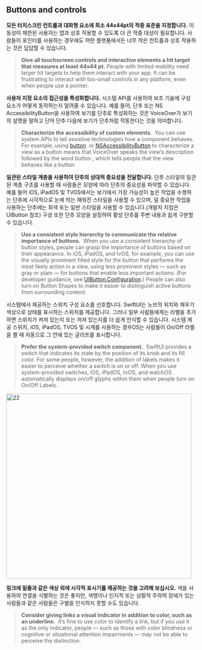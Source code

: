 ## Buttons and controls

**모든 터치스크린 컨트롤과 대화형 요소에 최소 44x44pt의 적중 표준을 지정합니다.** 이동성이 제한된 사용자는 앱과 상호 작용할 수 있도록 더 큰 적중 대상이 필요합니다. 사람들이 포인터를 사용하는 경우에도 어떤 플랫폼에서든 너무 작은 컨트롤과 상호 작용하는 것은 답답할 수 있습니다.
> **Give all touchscreen controls and interactive elements a hit target that measures at least 44x44 pt.** People with limited mobility need larger hit targets to help them interact with your app. It can be frustrating to interact with too-small controls in any platform, even when people use a pointer.

**사용자 지정 요소의 접근성을 특성화합니다.** 시스템 API를 사용하여 보조 기술에 구성 요소가 어떻게 동작하는지 알려줄 수 있습니다. 예를 들어, 단추 또는 NS AccessibilityButton을 사용하여 보기를 단추로 특성화하는 것은 VoiceOver가 보기의 설명을 말하고 단어 단추 다음에 보기가 단추처럼 작동한다는 것을 의미합니다.
> **Characterize the accessibility of custom elements.**
 You can use system APIs to tell assistive technologies how a component behaves. For example, using [button](https://developer.apple.com/documentation/uikit/uiaccessibility/uiaccessibilitytraits/1620194-button)
 or [NSAccessibilityButton](https://developer.apple.com/documentation/appkit/nsaccessibilitybutton) to characterize a view as a button means that VoiceOver speaks the view’s description followed by the word *button* , which tells people that the view behaves like a button.

**일관된 스타일 계층을 사용하여 단추의 상대적 중요성을 전달합니다.** 단추 스타일의 일관된 계층 구조를 사용할 때 사람들은 모양에 따라 단추의 중요성을 파악할 수 있습니다. 예를 들어 iOS, iPadOS 및 TVOS에서는 보기에서 가장 가능성이 높은 작업을 수행하는 단추에 시각적으로 눈에 띄는 채워진 스타일을 사용할 수 있으며, 덜 중요한 작업을 사용하는 단추에는 회색 또는 일반 스타일을 사용할 수 있습니다.(개발자 지침은 UIButton 참조) 구성 또한 단추 모양을 설정하여 활성 단추를 주변 내용과 쉽게 구분할 수 있습니다.
> **Use a consistent style hierarchy to communicate the relative importance of buttons.**
 When you use a consistent hierarchy of button styles, people can grasp the importance of buttons based on their appearance. In iOS, iPadOS, and tvOS, for example, you can use the visually prominent filled style for the button that performs the most likely action in a view, using less prominent styles — such as gray or plain — for buttons that enable less important actions. (For developer guidance, see [UIButton.Configuration](https://developer.apple.com/documentation/uikit/uibutton/configuration).) People can also turn on Button Shapes to make it easier to distinguish active buttons from surrounding content.

시스템에서 제공하는 스위치 구성 요소를 선호합니다. SwiftUI는 노브의 위치와 채우기 색상으로 상태를 표시하는 스위치를 제공합니다. 그러나 일부 사람들에게는 라벨을 추가하면 스위치가 켜져 있는지 또는 꺼져 있는지를 더 쉽게 인식할 수 있습니다. 시스템 제공 스위치, iOS, iPadOS, TVOS 및 시계를 사용하는 경우OS는 사람들이 On/Off 라벨을 켤 때 자동으로 그 안에 있는 글리프를 표시합니다.
> **Prefer the system-provided switch component.**
 SwiftUI provides a switch that indicates its state by the position of its knob and its fill color. For some people, however, the addition of labels makes it easier to perceive whether a switch is on or off. When you use system-provided switches, iOS, iPadOS, tvOS, and watchOS automatically displays on/off glyphs within them when people turn on On/Off Labels.
>
<img width="491" alt="22" src="https://user-images.githubusercontent.com/86593582/210487431-59981c10-4283-4c52-8e32-16126be97279.png">

**링크에 밑줄과 같은 색상 외에 시각적 표시기를 제공하는 것을 고려해 보십시오.** 색을 사용하여 연결을 식별하는 것은 좋지만, 색맹이나 인지적 또는 상황적 주의력 장애가 있는 사람들과 같은 사람들은 구별을 인식하지 못할 수도 있습니다.
> **Consider giving links a visual indicator in addition to color, such as an underline.**
 It’s fine to use color to identify a link, but if you use it as the only indicator, people — such as those with color blindness or cognitive or situational attention impairments — may not be able to perceive the distinction.
>
